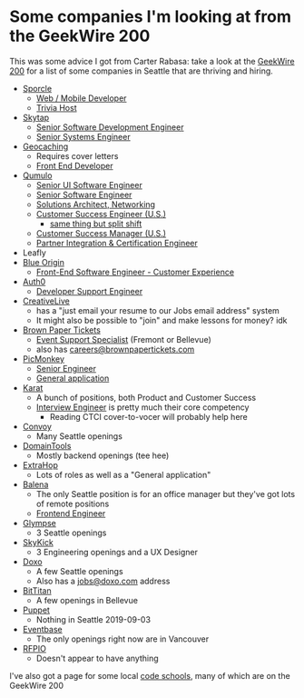 # Some companies I'm looking at from the GeekWire 200

This was some advice I got from Carter Rabasa: take a look at the [GeekWire 200](https://www.geekwire.com/geekwire-200/) for a list of some companies in Seattle that are thriving and hiring.

- [Sporcle](https://www.sporcle.com/jobs/)
  - [Web / Mobile Developer](https://sporcle.hirevue.com/signup/5spSQbdsTEZwEKjqUtcnNx/)
  - [Trivia Host](https://www.sporcle.com/jobs/trivia-host/washington)
- [Skytap](https://www.skytap.com/company/careers/opportunities/)
  - [Senior Software Development Engineer](https://jobs.lever.co/skytap/881ecc41-62a1-4dff-bb9b-dc2bf7296ff3)
  - [Senior Systems Engineer](https://jobs.lever.co/skytap/baad65aa-6576-4d8a-a2af-fb03c3384bd6)
- [Geocaching](https://www.geocaching.com/careers/)
  - Requires cover letters
  - [Front End Developer](https://hire.withgoogle.com/public/jobs/geocachingcom/view/P_AAAAAAGAADQKl7v-SwKt9D)
- [Qumulo](https://qumulo.com/company/jobs/)
  - [Senior UI Software Engineer](https://qumulo.com/company/jobs/?gh_jid=1220184)
  - [Senior Software Engineer](https://qumulo.com/company/jobs/?gh_jid=872197)
  - [Solutions Architect, Networking](https://qumulo.com/company/jobs/?gh_jid=1824512)
  - [Customer Success Engineer (U.S.)](https://qumulo.com/company/jobs/?gh_jid=1821996)
    - [same thing but split shift](https://qumulo.com/company/jobs/?gh_jid=1828067)
  - [Customer Success Manager (U.S.)](https://qumulo.com/company/jobs/?gh_jid=1847544)
  - [Partner Integration & Certification Engineer](https://qumulo.com/company/jobs/?gh_jid=1642164)
- Leafly
- [Blue Origin](https://blueorigin.wd5.myworkdayjobs.com/BlueOrigin/2/refreshFacet/318c8bb6f553100021d223d9780d30be)
  - [Front-End Software Engineer - Customer Experience](https://blueorigin.wd5.myworkdayjobs.com/en-US/BlueOrigin/job/Kent-WA/Front-end-Software-Engineer---Customer-Experience_R951-1)
- [Auth0](https://auth0.com/careers/positions?locations=Bellevue%2C%20Washington)
  - [Developer Support Engineer](https://auth0.com/careers/job/developer-support-engineer:dcf2748c-801f-4c96-a295-beba0f5ce177)
- [CreativeLive](https://www.creativelive.com/jobs)
  - has a "just email your resume to our Jobs email address" system
  - It might also be possible to "join" and make lessons for money? idk
- [Brown Paper Tickets](https://www.brownpapertickets.com/about/careers)
  - [Event Support Specialist](https://www.brownpapertickets.com/about/careers/customer-service-representative-5/) (Fremont or Bellevue)
  - also has careers@brownpapertickets.com
- [PicMonkey](https://www.picmonkey.com/jobs)
  - [Senior Engineer](https://picmonkey.bamboohr.com/jobs/view.php?id=43)
  - [General application](https://picmonkey.bamboohr.com/jobs/view.php?id=33)
- [Karat](https://karat.com/careers)
  - A bunch of positions, both Product and Customer Success
  - [Interview Engineer](https://boards.greenhouse.io/karat/jobs/4209954002) is pretty much their core competency
    - Reading CTCI cover-to-vocer will probably help here
- [Convoy](https://convoy.com/product-engineering/#open_product_engineering_roles)
  - Many Seattle openings
- [DomainTools](https://www.domaintools.com/company/join-our-team/)
  - Mostly backend openings (tee hee)
- [ExtraHop](https://www.extrahop.com/company/careers/engineering/)
  - Lots of roles as well as a "General application"
- [Balena](https://balena.workable.com/)
  - The only Seattle position is for an office manager but they've got lots of remote positions
  - [Frontend Engineer](https://balena.workable.com/j/6505DD1DE8?viewed=true)
- [Glympse](https://glympse.com/careers/)
  - 3 Seattle openings
- [SkyKick](https://www.skykick.com/about/apply/)
  - 3 Engineering openings and a UX Designer
- [Doxo](https://doxo.recruiterbox.com/)
  - A few Seattle openings
  - Also has a jobs@doxo.com address
- [BitTitan](https://www.bittitan.com/our-story/careers/)
  - A few openings in Bellevue
- [Puppet](https://puppet.com/company/careers/jobs)
  - Nothing in Seattle 2019-09-03
- [Eventbase](https://www.eventbase.com/careers)
  - The only openings right now are in Vancouver
- [RFPIO](https://www.rfpio.com/careers/)
  - Doesn't appear to have anything

I've also got a page for some local [code schools](bafe7c70-3e5d-4647-8c28-9275d369a585.md), many of which are on the GeekWire 200
